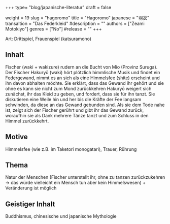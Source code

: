 +++
type= "blog/japanische-literatur"
draft = false

weight = 19
slug = "hagoromo"
title = "Hagoromo"
japanese = "羽衣"
transaltion = "Das Federkleid"
#description = ""
authors = ["Zeami Motokiyo"]
genres = ["No"]
#release = ""
+++

Art: Drittspiel, Frauenspiel (katsuramono)

## Inhalt

Fischer (waki + wakizure) rudern an die Bucht von Mio (Provinz Suruga).
Der Fischer Hakuryō (waki) hört plötzlich himmlische Musik und findet ein Federgewand, nimmt es an sich als eine Himmelsfee (shite) erscheint und ihn davon abhalten möchte.
Sie erklärt, dass das Gewand ihr gehört und sie ohne es kann sie nicht zum Mond zurückkehren
Hakuryō weigert sich zunächst, ihr das Kleid zu geben, und fordert, dass
sie für ihn tanzt. Sie diskutieren eine Weile hin und her bis die Kräfte der Fee langsam schwinden, da diese an das Gewand gebunden sind.
Als sie dem Tode nahe ist, zeigt sich der Fischer gerührt und gibt ihr das Gewand zurück, woraufhin sie als Dank mehrere Tänze tanzt und zum Schluss in den Himmel zurückkehrt.

## Motive

Himmelsfee (wie z.B. im Taketori monogatari), Trauer, Rührung

## Thema

Natur der Menschen (Fischer unterstellt ihr, ohne zu tanzen zurückzukehren -> das würde vielleicht ein Mensch tun aber kein Himmelswesen) + Veränderung ist möglich

## Geistiger Inhalt

Buddhismus, chinesische und japanische Mythologie
